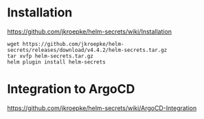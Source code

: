 # Installation
https://github.com/jkroepke/helm-secrets/wiki/Installation

```
wget https://github.com/jkroepke/helm-secrets/releases/download/v4.4.2/helm-secrets.tar.gz
tar xvfp helm-secrets.tar.gz
helm plugin install helm-secrets
```

# Integration to ArgoCD
https://github.com/jkroepke/helm-secrets/wiki/ArgoCD-Integration
